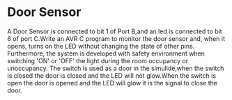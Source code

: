 # Door Sensor


 A Door Sensor is connected to bit 1 of Port B,and an led is connected to
 bit 6 of port C.Write an AVR C program to monitor the door sensor and,
 when it opens, turns on the LED without changing the state of other pins.
 Furthermore, the system is developed with safety environment when switching 
 'ON' or 'OFF' the light during the room occupancy or unoccupancy.
 The switch is used as a door in the simulide,when the switch is closed
 the door is closed and the LED will not glow.When the switch is open 
 the door is opened and the LED will glow it is the signal to close the door.
 
